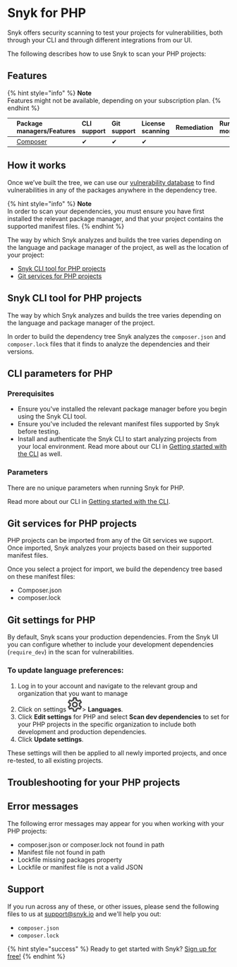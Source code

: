 # Snyk for PHP

Snyk offers security scanning to test your projects for vulnerabilities, both through your CLI and through different integrations from our UI.

The following describes how to use Snyk to scan your PHP projects:

## Features

{% hint style="info" %}
**Note**  
Features might not be available, depending on your subscription plan.
{% endhint %}

|  | Package managers/Features | CLI support | Git support | License scanning | Remediation | Runtime monitoring |
| :--- | :--- | :--- | :--- | :--- | :--- | :--- |
| [![composer-logo.svg](../../.gitbook/assets/uuid-3415efde-9bfb-2b07-3781-8169e25a2fcd-en.png)](https://support.snyk.io/hc/article_attachments/360007258958/uuid-3415efde-9bfb-2b07-3781-8169e25a2fcd-en.png) | [Composer](https://getcomposer.org/) | ✔︎ | ✔︎ | ✔︎ |  |  |

## **How it works**

Once we’ve built the tree, we can use our [vulnerability database](https://snyk.io/vuln) to find vulnerabilities in any of the packages anywhere in the dependency tree.

{% hint style="info" %}
**Note**  
In order to scan your dependencies, you must ensure you have first installed the relevant package manager, and that your project contains the supported manifest files.
{% endhint %}

The way by which Snyk analyzes and builds the tree varies depending on the language and package manager of the project, as well as the location of your project:

* [Snyk CLI tool for PHP projects](https://docs.snyk.io/snyk-open-source/language-and-package-manager-support/snyk-for-php)
* [Git services for PHP projects](https://support.snyk.io/hc/en-us/articles/360003817397-Snyk-for-PHP#UUID-8d36f8e1-8835-5fa6-8e56-8d9f091d54ed)

## Snyk CLI tool for PHP projects

The way by which Snyk analyzes and builds the tree varies depending on the language and package manager of the project.

In order to build the dependency tree Snyk analyzes the `composer.json` and `composer.lock` files that it finds to analyze the dependencies and their versions.

## **CLI parameters for PHP**

### **Prerequisites**

* Ensure you've installed the relevant package manager before you begin using the Snyk CLI tool.
* Ensure you've included the relevant manifest files supported by Snyk before testing.
* Install and authenticate the Snyk CLI to start analyzing projects from your local environment. Read more about our CLI in [Getting started with the CLI](https://support.snyk.io/hc/articles/360003812458#UUID-6d3e2b39-daa0-f2f1-19d2-b9107b678c81) as well.

### **Parameters**

There are no unique parameters when running Snyk for PHP.

Read more about our CLI in [Getting started with the CLI](https://support.snyk.io/hc/articles/360003812458#UUID-6d3e2b39-daa0-f2f1-19d2-b9107b678c81).

## Git services for PHP projects

PHP projects can be imported from any of the Git services we support. Once imported, Snyk analyzes your projects based on their supported manifest files.

Once you select a project for import, we build the dependency tree based on these manifest files:

* Composer.json
* composer.lock

## **Git settings for PHP**

By default, Snyk scans your production dependencies. From the Snyk UI you can configure whether to include your development dependencies \(`require_dev`\) in the scan for vulnerabilities.

### **To update language preferences:**

1. Log in to your account and navigate to the relevant group and organization that you want to manage
2. Click on settings ![](../../.gitbook/assets/cog_icon.png)&gt; **Languages**. 
3. Click **Edit settings** for PHP and select **Scan dev dependencies** to set for your PHP projects in the specific organization to include both development and production dependencies. 
4. Click **Update settings**.

These settings will then be applied to all newly imported projects, and once re-tested, to all existing projects.

## Troubleshooting for your PHP projects

## Error messages

The following error messages may appear for you when working with your PHP projects:

* composer.json or composer.lock not found in path
* Manifest file not found in path
* Lockfile missing packages property
* Lockfile or manifest file is not a valid JSON

## Support

If you run across any of these, or other issues, please send the following files to us at [support@snyk.io](mailto:support@snyk.io) and we'll help you out:

* `composer.json`
* `composer.lock`

{% hint style="success" %}
Ready to get started with Snyk? [Sign up for free!](https://snyk.io/login?cta=sign-up&loc=footer&page=support_docs_page)
{% endhint %}


